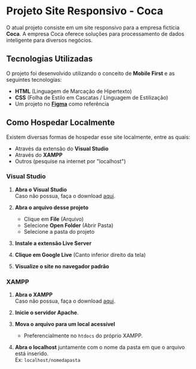 # Projeto Site Responsivo - Coca

O atual projeto consiste em um site responsivo para a empresa fictícia **Coca**. A empresa Coca oferece soluções para processamento de dados inteligente para diversos negócios.

## Tecnologias Utilizadas

O projeto foi desenvolvido utilizando o conceito de **Mobile First** e as seguintes tecnologias:

- **HTML** (Linguagem de Marcação de Hipertexto)
- **CSS** (Folha de Estilo em Cascatas / Linguagem de Estilização)
- Um projeto no [**Figma**](https://www.figma.com/design/om4t25WY856BhEWaEDLNzO/Design---Kristian?node-id=0-1&p=f&t=oNyGBqHHCXDnbhVY-0) como referência

## Como Hospedar Localmente

Existem diversas formas de hospedar esse site localmente, entre as quais:

- Através da extensão do **Visual Studio**
- Através do **XAMPP**
- Outros (pesquise na internet por "localhost")

### Visual Studio

1. **Abra o Visual Studio**  
   Caso não possua, faça o download [aqui](https://code.visualstudio.com/download).

2. **Abra o arquivo desse projeto**  
   - Clique em **File** (Arquivo)  
   - Selecione **Open Folder** (Abrir Pasta)  
   - Selecione a pasta do projeto

3. **Instale a extensão Live Server**

4. **Clique em Google Live** (Canto inferior direito da tela)

5. **Visualize o site no navegador padrão**

### XAMPP

1. **Abra o XAMPP**  
   Caso não possua, faça o download [aqui](https://www.apachefriends.org/download.html).

2. **Inicie o servidor Apache**.

3. **Mova o arquivo para um local acessível**  
   - Preferencialmente no `htdocs` do próprio XAMPP.

4. **Abra o localhost** juntamente com o nome da pasta em que o arquivo está inserido.  
   Ex: `localhost/nomedapasta`
